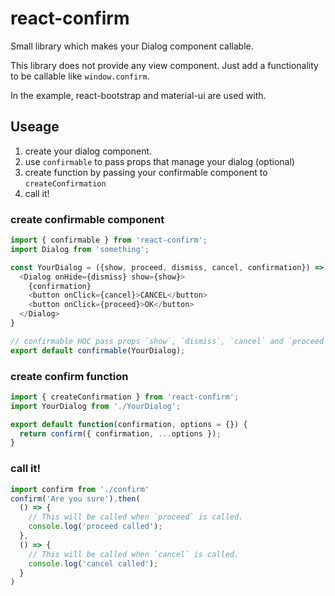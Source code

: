 # react-confirm
Small library which makes your Dialog component callable.

This library does not provide any view component. Just add a functionality to be callable like `window.confirm`.

In the example, react-bootstrap and material-ui are used with.

## Useage
1. create your dialog component.
2. use `confirmable` to pass props that manage your dialog (optional)
3. create function by passing your confirmable component to `createConfirmation`
4. call it!

### create confirmable component

```js
import { confirmable } from 'react-confirm';
import Dialog from 'something';

const YourDialog = ({show, proceed, dismiss, cancel, confirmation}) => {
  <Dialog onHide={dismiss} show={show}>
    {confirmation}
    <button onClick={cancel}>CANCEL</button>
    <button onClick={proceed}>OK</button>
  </Dialog>
}

// confirmable HOC pass props `show`, `dismiss`, `cancel` and `proceed` to your component.
export default confirmable(YourDialog);
```

### create confirm function
```js
import { createConfirmation } from 'react-confirm';
import YourDialog from './YourDialog';

export default function(confirmation, options = {}) {
  return confirm({ confirmation, ...options });
}

```

### call it!
```js
import confirm from './confirm'
confirm('Are you sure').then(
  () => {
    // This will be called when `proceed` is called.
    console.log('proceed called');
  },
  () => {
    // This will be called when `cancel` is called.
    console.log('cancel called');
  }
)
```

